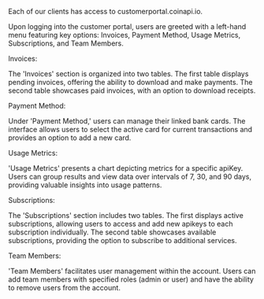 Each of our clients has access to customerportal.coinapi.io.

Upon logging into the customer portal, users are greeted with a left-hand menu featuring key options: Invoices, Payment Method, Usage Metrics, Subscriptions, and Team Members.

Invoices:

The 'Invoices' section is organized into two tables. The first table displays pending invoices, offering the ability to download and make payments. The second table showcases paid invoices, with an option to download receipts.

Payment Method:

Under 'Payment Method,' users can manage their linked bank cards. The interface allows users to select the active card for current transactions and provides an option to add a new card.

Usage Metrics:

'Usage Metrics' presents a chart depicting metrics for a specific apiKey. Users can group results and view data over intervals of 7, 30, and 90 days, providing valuable insights into usage patterns.

Subscriptions:

The 'Subscriptions' section includes two tables. The first displays active subscriptions, allowing users to access and add new apikeys to each subscription individually. The second table showcases available subscriptions, providing the option to subscribe to additional services.

Team Members:

'Team Members' facilitates user management within the account. Users can add team members with specified roles (admin or user) and have the ability to remove users from the account.
